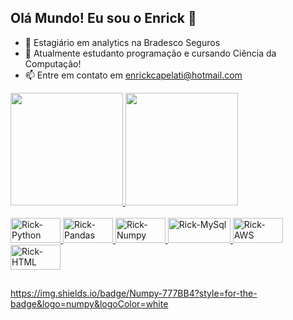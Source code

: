 ## Olá Mundo! Eu sou o Enrick 👋

- 🔭 Estagiário em analytics na Bradesco Seguros
- 🌱 Atualmente estudanto programação e cursando Ciência da Computação!
- 📫 Entre em contato em enrickcapelati@hotmail.com
<div align="center-right">
  <a href="https://www.linkedin.com/in/enrickcapelati/">
  <img height="180em" src="https://github-readme-stats.vercel.app/api?username=enrickcapelati&show_icons=true&theme=blue-green&include_all_commits=true&count_private=true"/>
  <img height="180em" src="https://github-readme-stats.vercel.app/api/top-langs/?username=enrickcapelati&layout=compact&langs_count=7&theme=blue-green"/>
</div>
<div style="display: inline_block"><br>
  <img align="center-right" alt="Rick-Python" height="40" width="80" src="https://img.shields.io/badge/Python-14354C?style=for-the-badge&logo=python&logoColor=white">
  <img align="center-right" alt="Rick-Pandas" height="40" width="80" src="https://img.shields.io/badge/Pandas-2C2D72?style=for-the-badge&logo=pandas&logoColor=white">
  <img align="center-right" alt="Rick-Numpy" height="40" width="80" src="https://img.shields.io/badge/Numpy-777BB4?style=for-the-badge&logo=numpy&logoColor=white">
  <img align="center-right" alt="Rick-MySql" height="40" width="100" src="https://img.shields.io/badge/Microsoft%20SQL%20Server-CC2927?style=for-the-badge&logo=microsoft%20sql%20server&logoColor=white">
  <img align="center-right" alt="Rick-AWS" height="40" width="80" src="https://img.shields.io/badge/Amazon_AWS-232F3E?style=for-the-badge&logo=amazon-aws&logoColor=white">
  <img align="center-rigth" alt="Rick-HTML" height="40" width="80" src="https://img.shields.io/badge/HTML-239120?style=for-the-badge&logo=html5&logoColor=white">
</div>

  ##
  https://img.shields.io/badge/Numpy-777BB4?style=for-the-badge&logo=numpy&logoColor=white
  
